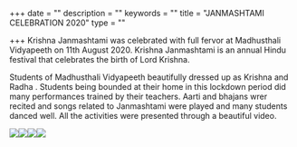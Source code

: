 +++
date = ""
description = ""
keywords = ""
title = "JANMASHTAMI CELEBRATION 2020"
type = ""

+++
Krishna Janmashtami was celebrated with full fervor at Madhusthali Vidyapeeth on 11th August 2020. Krishna Janmashtami is an annual Hindu festival that celebrates the birth of Lord Krishna.

Students of Madhusthali Vidyapeeth beautifully dressed up as Krishna and Radha . Students being bounded at their home in this lockdown period did many performances trained by their teachers. Aarti and bhajans wrer recited and songs related to Janmashtami were played and many students danced well. All the activities were presented through a beautiful video.

![](/uploads/2020/08/15/20200813_214234.jpg)![](/uploads/2020/08/15/20200813_214324.jpg)![](/uploads/2020/08/15/20200813_214153.jpg)![](/uploads/2020/08/15/20200813_214214.jpg)